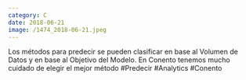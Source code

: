 ```yaml
--- 
category: C 
date: 2018-06-21 
image: /1474_2018-06-21.jpeg 
--- 
```


Los métodos para predecir se pueden clasificar en base al Volumen de Datos y en base al Objetivo del Modelo. En Conento tenemos mucho cuidado de elegir el mejor método #Predecir #Analytics #Conento